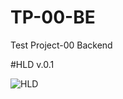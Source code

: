 # TP-00-BE
Test Project-00 Backend


#HLD v.0.1


![HLD](https://user-images.githubusercontent.com/71978054/140652085-7e8ff1e1-a577-4229-bd5d-1aa272e824b8.jpeg)
